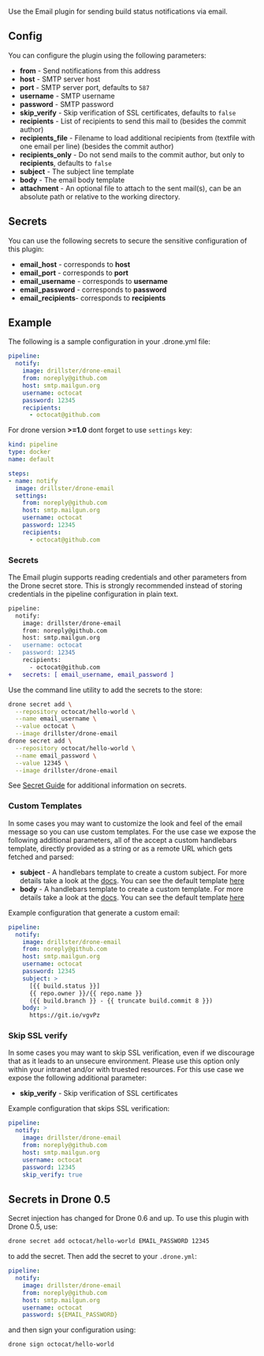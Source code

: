 Use the Email plugin for sending build status notifications via email.

## Config
You can configure the plugin using the following parameters:

* **from** - Send notifications from this address
* **host** - SMTP server host
* **port** - SMTP server port, defaults to `587`
* **username** - SMTP username
* **password** - SMTP password
* **skip_verify** - Skip verification of SSL certificates, defaults to `false`
* **recipients** - List of recipients to send this mail to (besides the commit author)
* **recipients_file** - Filename to load additional recipients from (textfile with one email per line) (besides the commit author)
* **recipients_only** - Do not send mails to the commit author, but only to **recipients**, defaults to `false`
* **subject** - The subject line template
* **body** - The email body template
* **attachment** - An optional file to attach to the sent mail(s), can be an absolute path or relative to the working directory.

## Secrets
You can use the following secrets to secure the sensitive configuration of this plugin:

* **email_host** - corresponds to **host**
* **email_port** - corresponds to **port**
* **email_username** - corresponds to **username**
* **email_password** - corresponds to **password**
* **email_recipients**- corresponds to **recipients**

## Example

The following is a sample configuration in your .drone.yml file:

```yaml
pipeline:
  notify:
    image: drillster/drone-email
    from: noreply@github.com
    host: smtp.mailgun.org
    username: octocat
    password: 12345
    recipients:
      - octocat@github.com
```

For drone version **>=1.0** dont forget to use `settings` key:

```yaml
kind: pipeline
type: docker
name: default

steps:
- name: notify
  image: drillster/drone-email
  settings:
    from: noreply@github.com
    host: smtp.mailgun.org
    username: octocat
    password: 12345
    recipients:
      - octocat@github.com
```

### Secrets
The Email plugin supports reading credentials and other parameters from the Drone secret store. This is strongly recommended instead of storing credentials in the pipeline configuration in plain text.

```diff
pipeline:
  notify:
    image: drillster/drone-email
    from: noreply@github.com
    host: smtp.mailgun.org
-   username: octocat
-   password: 12345
    recipients:
      - octocat@github.com
+   secrets: [ email_username, email_password ]
```

Use the command line utility to add the secrets to the store:

```sh
drone secret add \
  --repository octocat/hello-world \
  --name email_username \
  --value octocat \
  --image drillster/drone-email
drone secret add \
  --repository octocat/hello-world \
  --name email_password \
  --value 12345 \
  --image drillster/drone-email
```

See [Secret Guide](http://docs.drone.io/manage-secrets/) for additional information on secrets.

### Custom Templates

In some cases you may want to customize the look and feel of the email message
so you can use custom templates. For the use case we expose the following
additional parameters, all of the accept a custom handlebars template, directly
provided as a string or as a remote URL which gets fetched and parsed:

* **subject** - A handlebars template to create a custom subject. For more
  details take a look at the [docs](http://handlebarsjs.com/). You can see the
  default template [here](https://github.com/Drillster/drone-email/blob/master/defaults.go#L14)
* **body** - A handlebars template to create a custom template. For more
  details take a look at the [docs](http://handlebarsjs.com/). You can see the
  default template [here](https://github.com/Drillster/drone-email/blob/master/defaults.go#L19-L267)

Example configuration that generate a custom email:

```yaml
pipeline:
  notify:
    image: drillster/drone-email
    from: noreply@github.com
    host: smtp.mailgun.org
    username: octocat
    password: 12345
    subject: >
      [{{ build.status }}]
      {{ repo.owner }}/{{ repo.name }}
      ({{ build.branch }} - {{ truncate build.commit 8 }})
    body: >
      https://git.io/vgvPz
```

### Skip SSL verify

In some cases you may want to skip SSL verification, even if we discourage that
as it leads to an unsecure environment. Please use this option only within your
intranet and/or with truested resources. For this use case we expose the
following additional parameter:

* **skip_verify** - Skip verification of SSL certificates

Example configuration that skips SSL verification:

```yaml
pipeline:
  notify:
    image: drillster/drone-email
    from: noreply@github.com
    host: smtp.mailgun.org
    username: octocat
    password: 12345
    skip_verify: true
```

## Secrets in Drone 0.5
Secret injection has changed for Drone 0.6 and up. To use this plugin with Drone 0.5, use:

```sh
drone secret add octocat/hello-world EMAIL_PASSWORD 12345
```

to add the secret. Then add the secret to your `.drone.yml`:

```yaml
pipeline:
  notify:
    image: drillster/drone-email
    from: noreply@github.com
    host: smtp.mailgun.org
    username: octocat
    password: ${EMAIL_PASSWORD}
```

and then sign your configuration using:

```sh
drone sign octocat/hello-world
```

